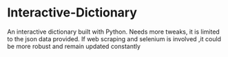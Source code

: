 # Interactive-Dictionary
An interactive dictionary built with Python. 
Needs more tweaks, it is limited to the json data provided. 
If web scraping and selenium is involved ,it could be more robust and remain updated constantly
